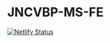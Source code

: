 # JNCVBP-MS-FE

[![Netlify Status](https://api.netlify.com/api/v1/badges/408885ff-522e-49a6-8ada-38e2bcc47579/deploy-status)](https://app.netlify.com/sites/jncvbp/deploys)
